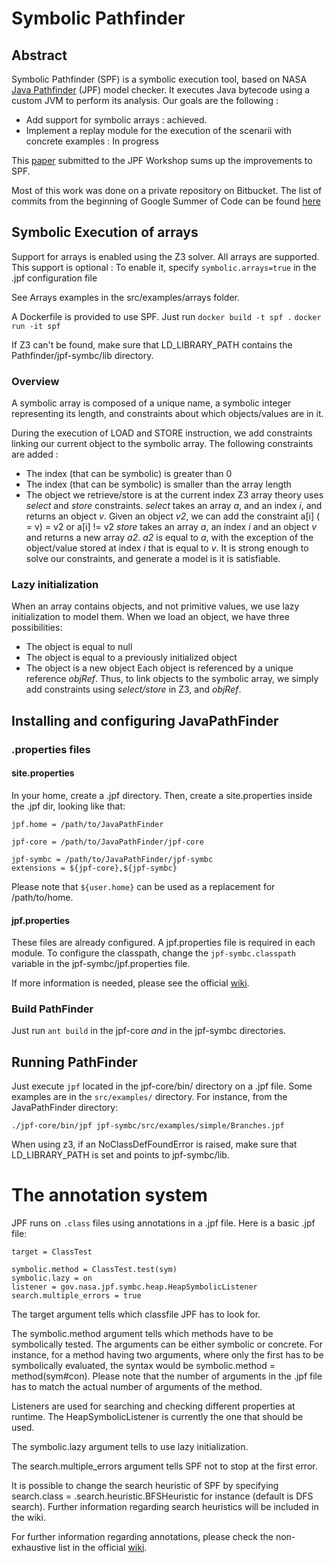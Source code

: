# Symbolic Pathfinder

## Abstract

Symbolic Pathfinder (SPF) is a symbolic execution tool, based on NASA [Java Pathfinder](babelfish.arc.nasa.gov/trac/jpf) (JPF) model checker. It executes Java bytecode using a custom JVM to perform its analysis.
Our goals are the following :
*   Add support for symbolic arrays : achieved.
*   Implement a replay module for the execution of the scenarii with concrete examples : In progress

This [paper](https://github.com/R1kM/Pathfinder/SymbolicArrays.pdf) submitted to the JPF Workshop sums up the improvements to SPF.

Most of this work was done on a private repository on Bitbucket. The list of commits from the beginning of Google Summer of Code can be found [here](https://github.com/R1kM/Pathfinder/hgcommits)

## Symbolic Execution of arrays

Support for arrays is enabled using the Z3 solver.
All arrays are supported.
This support is optional : To enable it, specify `symbolic.arrays=true` in the .jpf configuration file

See Arrays examples in the src/examples/arrays folder.

A Dockerfile is provided to use SPF. Just run
`docker build -t spf .`
`docker run -it spf`

If Z3 can't be found, make sure that LD_LIBRARY_PATH contains the Pathfinder/jpf-symbc/lib directory.

### Overview

A symbolic array is composed of a unique name, a symbolic integer representing its length, 
and constraints about which objects/values are in it.

During the execution of LOAD and STORE instruction, we add constraints linking our current object to
the symbolic array. 
The following constraints are added :
* The index (that can be symbolic) is greater than 0
* The index (that can be symbolic) is smaller than the array length
* The object we retrieve/store is at the current index
Z3 array theory uses *select* and *store* constraints.
*select* takes an array *a*, and an index *i*, and returns an object *v*. 
Given an object *v2*, we can add the constraint a[i] ( = v) = v2 or a[i] != v2
*store* takes an array *a*, an index *i* and an object *v* and returns a new array *a2*.
*a2* is equal to *a*, with the exception of the object/value stored at index *i* that is equal to *v*.
It is strong enough to solve our constraints, and generate a model is it is satisfiable.

### Lazy initialization

When an array contains objects, and not primitive values, we use lazy initialization to model them.
When we load an object, we have three possibilities:
* The object is equal to null
* The object is equal to a previously initialized object
* The object is a new object
Each object is referenced by a unique reference *objRef*. Thus, to link objects to the symbolic array, 
we simply add constraints using *select/store* in Z3, and *objRef*.


## Installing and configuring JavaPathFinder

### .properties files

#### site.properties

In your home, create a .jpf directory. Then, create a site.properties inside the .jpf dir, looking like that:
```
jpf.home = /path/to/JavaPathFinder

jpf-core = /path/to/JavaPathFinder/jpf-core

jpf-symbc = /path/to/JavaPathFinder/jpf-symbc
extensions = ${jpf-core},${jpf-symbc}
```
Please note that `${user.home}` can be used as a replacement for /path/to/home.

#### jpf.properties

These files are already configured. A jpf.properties file is required in each module.
To configure the classpath, change the `jpf-symbc.classpath` variable in the jpf-symbc/jpf.properties file.

If more information is needed, please see the official [wiki](babelfish.arc.nasa.gov/trac/jpf/wiki/user/run).

### Build PathFinder

Just run `ant build` in the jpf-core *and* in the jpf-symbc directories.

## Running PathFinder

Just execute `jpf` located in the jpf-core/bin/ directory on a .jpf file.
Some examples are in the `src/examples/` directory. For instance, from the JavaPathFinder directory:
```
./jpf-core/bin/jpf jpf-symbc/src/examples/simple/Branches.jpf
```
When using z3, if an NoClassDefFoundError is raised, make sure that LD_LIBRARY_PATH is set and points to jpf-symbc/lib. 

# The annotation system

JPF runs on `.class` files using annotations in a .jpf file.
Here is a basic .jpf file:
```
target = ClassTest

symbolic.method = ClassTest.test(sym)
symbolic.lazy = on
listener = gov.nasa.jpf.symbc.heap.HeapSymbolicListener
search.multiple_errors = true
```

The target argument tells which classfile JPF has to look for.

The symbolic.method argument tells which methods have to be symbolically tested. The arguments can be either symbolic or concrete.
For instance, for a method having two arguments, where only the first has to be symbolically evaluated, the syntax would be
symbolic.method = method(sym#con).
Please note that the number of arguments in the .jpf file has to match the actual number of arguments of the method.

Listeners are used for searching and checking different properties at runtime. The HeapSymbolicListener is currently the one that should be used.

The symbolic.lazy argument tells to use lazy initialization.

The search.multiple_errors argument tells SPF not to stop at the first error.

It is possible to change the search heuristic of SPF by specifying search.class = .search.heuristic.BFSHeuristic for instance (default is DFS search).
Further information regarding search heuristics will be included in the wiki.

For further information regarding annotations, please check the non-exhaustive list in the official [wiki](babelfish.arc.nasa.gov/trac/jpf/wiki/projects/jpf-symbc/doc).


